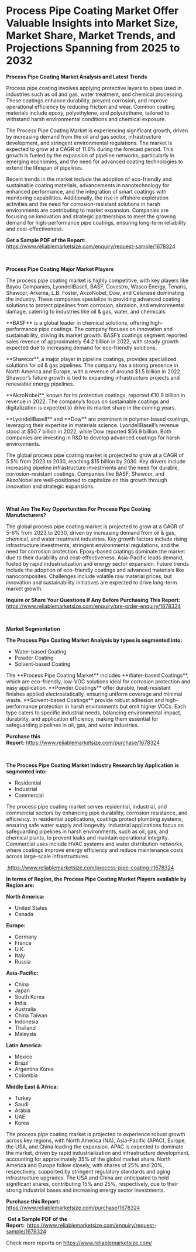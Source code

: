 <p><h1>Process Pipe Coating Market Offer Valuable Insights into Market Size, Market Share, Market Trends, and Projections Spanning from 2025 to 2032</h1></p><p><strong>Process Pipe Coating Market Analysis and Latest Trends</strong></p>
<p><p>Process pipe coating involves applying protective layers to pipes used in industries such as oil and gas, water treatment, and chemical processing. These coatings enhance durability, prevent corrosion, and improve operational efficiency by reducing friction and wear. Common coating materials include epoxy, polyethylene, and polyurethane, tailored to withstand harsh environmental conditions and chemical exposure.</p><p>The Process Pipe Coating Market is experiencing significant growth, driven by increasing demand from the oil and gas sector, infrastructure development, and stringent environmental regulations. The market is expected to grow at a CAGR of 11.6% during the forecast period. This growth is fueled by the expansion of pipeline networks, particularly in emerging economies, and the need for advanced coating technologies to extend the lifespan of pipelines.</p><p>Recent trends in the market include the adoption of eco-friendly and sustainable coating materials, advancements in nanotechnology for enhanced performance, and the integration of smart coatings with monitoring capabilities. Additionally, the rise in offshore exploration activities and the need for corrosion-resistant solutions in harsh environments are contributing to market expansion. Companies are focusing on innovation and strategic partnerships to meet the growing demand for high-performance pipe coatings, ensuring long-term reliability and cost-effectiveness.</p></p>
<p><strong>Get a Sample PDF of the Report:&nbsp;</strong> <a href="https://www.reliablemarketsize.com/enquiry/request-sample/1678324?utm_campaign=2124&utm_medium=2&utm_source=Github&utm_content=ia&utm_term=30012025&utm_id=process-pipe-coating">https://www.reliablemarketsize.com/enquiry/request-sample/1678324</a></p>
<p>&nbsp;</p>
<p><strong>Process Pipe Coating Major Market Players</strong></p>
<p><p>The process pipe coating market is highly competitive, with key players like Bayou Companies, LyondellBasell, BASF, Covestro, Wasco Energy, Tenaris, Shawcor, Arkema, L.B. Foster, AkzoNobel, Dow, and Celanese dominating the industry. These companies specialize in providing advanced coating solutions to protect pipelines from corrosion, abrasion, and environmental damage, catering to industries like oil & gas, water, and chemicals.</p><p>**BASF** is a global leader in chemical solutions, offering high-performance pipe coatings. The company focuses on innovation and sustainability, driving its market growth. BASF’s coatings segment reported sales revenue of approximately €4.2 billion in 2022, with steady growth expected due to increasing demand for eco-friendly solutions.</p><p>**Shawcor**, a major player in pipeline coatings, provides specialized solutions for oil & gas pipelines. The company has a strong presence in North America and Europe, with a revenue of around $1.5 billion in 2022. Shawcor’s future growth is tied to expanding infrastructure projects and renewable energy pipelines.</p><p>**AkzoNobel**, known for its protective coatings, reported €10.9 billion in revenue in 2022. The company’s focus on sustainable coatings and digitalization is expected to drive its market share in the coming years.</p><p>**LyondellBasell** and **Dow** are prominent in polymer-based coatings, leveraging their expertise in materials science. LyondellBasell’s revenue stood at $50.7 billion in 2022, while Dow reported $56.9 billion. Both companies are investing in R&D to develop advanced coatings for harsh environments.</p><p>The global process pipe coating market is projected to grow at a CAGR of 5.5% from 2023 to 2030, reaching $15 billion by 2030. Key drivers include increasing pipeline infrastructure investments and the need for durable, corrosion-resistant coatings. Companies like BASF, Shawcor, and AkzoNobel are well-positioned to capitalize on this growth through innovation and strategic expansions.</p></p>
<p>&nbsp;</p>
<p><strong>What Are The Key Opportunities For Process Pipe Coating Manufacturers?</strong></p>
<p><p>The global process pipe coating market is projected to grow at a CAGR of 5-6% from 2023 to 2030, driven by increasing demand from oil & gas, chemical, and water treatment industries. Key growth factors include rising infrastructure investments, stringent environmental regulations, and the need for corrosion protection. Epoxy-based coatings dominate the market due to their durability and cost-effectiveness. Asia-Pacific leads demand, fueled by rapid industrialization and energy sector expansion. Future trends include the adoption of eco-friendly coatings and advanced materials like nanocomposites. Challenges include volatile raw material prices, but innovation and sustainability initiatives are expected to drive long-term market growth.</p></p>
<p><strong>Inquire or Share Your Questions If Any Before Purchasing This Report:</strong> <a href="https://www.reliablemarketsize.com/enquiry/pre-order-enquiry/1678324?utm_campaign=2124&utm_medium=2&utm_source=Github&utm_content=ia&utm_term=30012025&utm_id=process-pipe-coating">https://www.reliablemarketsize.com/enquiry/pre-order-enquiry/1678324</a></p>
<p>&nbsp;</p>
<p><strong>Market Segmentation</strong></p>
<p><strong>The Process Pipe Coating Market Analysis by types is segmented into:</strong></p>
<p><ul><li>Water-based Coating</li><li>Powder Coating</li><li>Solvent-based Coating</li></ul></p>
<p><p>The **Process Pipe Coating Market** includes **Water-based Coatings**, which are eco-friendly, low-VOC solutions ideal for corrosion protection and easy application. **Powder Coatings** offer durable, heat-resistant finishes applied electrostatically, ensuring uniform coverage and minimal waste. **Solvent-based Coatings** provide robust adhesion and high-performance protection in harsh environments but emit higher VOCs. Each type caters to specific industrial needs, balancing environmental impact, durability, and application efficiency, making them essential for safeguarding pipelines in oil, gas, and water industries.</p></p>
<p><strong>Purchase this Report:&nbsp;</strong><a href="https://www.reliablemarketsize.com/purchase/1678324?utm_campaign=2124&utm_medium=2&utm_source=Github&utm_content=ia&utm_term=30012025&utm_id=process-pipe-coating">https://www.reliablemarketsize.com/purchase/1678324</a></p>
<p>&nbsp;</p>
<p><strong>The Process Pipe Coating Market Industry Research by Application is segmented into:</strong></p>
<p><ul><li>Residential</li><li>Industrial</li><li>Commercial</li></ul></p>
<p><p>The process pipe coating market serves residential, industrial, and commercial sectors by enhancing pipe durability, corrosion resistance, and efficiency. In residential applications, coatings protect plumbing systems, ensuring safe water supply and longevity. Industrial applications focus on safeguarding pipelines in harsh environments, such as oil, gas, and chemical plants, to prevent leaks and maintain operational integrity. Commercial uses include HVAC systems and water distribution networks, where coatings improve energy efficiency and reduce maintenance costs across large-scale infrastructures.</p></p>
<p><a href="https://www.reliablemarketsize.com/process-pipe-coating-r1678324?utm_campaign=2124&utm_medium=2&utm_source=Github&utm_content=ia&utm_term=30012025&utm_id=process-pipe-coating">&nbsp;https://www.reliablemarketsize.com/process-pipe-coating-r1678324</a></p>
<p><strong>In terms of Region, the Process Pipe Coating Market Players available by Region are:</strong></p>
<p>
    <p> <strong> North America: </strong>
        <ul>
            <li>United States</li>
            <li>Canada</li>
        </ul>
        </p> 
    <p> <strong> Europe: </strong>
        <ul>
            <li>Germany</li>
            <li>France</li>
            <li>U.K.</li>
            <li>Italy</li>
            <li>Russia</li>
        </ul>
        </p> 
    <p> <strong> Asia-Pacific: </strong>
        <ul>
            <li>China</li>
            <li>Japan</li>
            <li>South Korea</li>
            <li>India</li>
            <li>Australia</li>
            <li>China Taiwan</li>
            <li>Indonesia</li>
            <li>Thailand</li>
            <li>Malaysia</li>
        </ul>
        </p> 
    <p> <strong> Latin America: </strong>
        <ul>
            <li>Mexico</li>
            <li>Brazil</li>
            <li>Argentina Korea</li>
            <li>Colombia</li>
        </ul>
        </p> 
    <p> <strong> Middle East & Africa: </strong>
        <ul>
            <li>Turkey</li>
            <li>Saudi</li>
            <li>Arabia</li>
            <li>UAE</li>
            <li>Korea</li>
        </ul>
    </p>
    </p>
<p><p>The process pipe coating market is projected to experience robust growth across key regions, with North America (NA), Asia-Pacific (APAC), Europe, the USA, and China leading the expansion. APAC is expected to dominate the market, driven by rapid industrialization and infrastructure development, accounting for approximately 35% of the global market share. North America and Europe follow closely, with shares of 25% and 20%, respectively, supported by stringent regulatory standards and aging infrastructure upgrades. The USA and China are anticipated to hold significant shares, contributing 15% and 25%, respectively, due to their strong industrial bases and increasing energy sector investments.</p></p>
<p><strong>Purchase this Report: </strong><a href="https://www.reliablemarketsize.com/purchase/1678324?utm_campaign=2124&utm_medium=2&utm_source=Github&utm_content=ia&utm_term=30012025&utm_id=process-pipe-coating">https://www.reliablemarketsize.com/purchase/1678324</a></p>
<p>&nbsp;<strong>Get a Sample PDF of the Report:&nbsp;&nbsp;</strong><a href="https://www.reliablemarketsize.com/enquiry/request-sample/1678324?utm_campaign=2124&utm_medium=2&utm_source=Github&utm_content=ia&utm_term=30012025&utm_id=process-pipe-coating">https://www.reliablemarketsize.com/enquiry/request-sample/1678324</a></p>
<p><strong></strong></p>
<p>Check more reports on <a href="https://www.reliablemarketsize.com/?utm_campaign=2124&utm_medium=2&utm_source=Github&utm_content=ia&utm_term=30012025&utm_id=process-pipe-coating">https://www.reliablemarketsize.com/</a></p>
